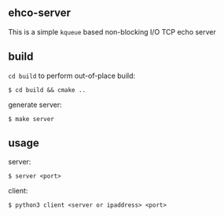 <!---
 Copyright (c) 2018 cc
 
 This software is released under the MIT License.
 https://opensource.org/licenses/MIT
-->

ehco-server
---

This is a simple `kqueue` based non-blocking I/O TCP echo server

build
---

`cd build` to perform out-of-place build:

```shell
$ cd build && cmake ..
```
generate server:

```shell
$ make server
```

usage
---

server:
```shell
$ server <port>
```

client:
```shell
$ python3 client <server or ipaddress> <port>
```
